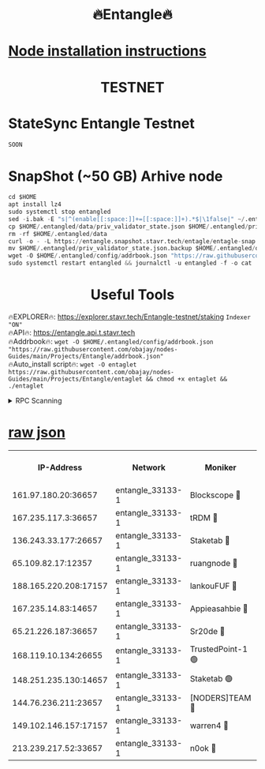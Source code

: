 <h1 align="center"> 🔥Entangle🔥</h1>

[Node installation instructions](https://github.com/obajay/nodes-Guides/tree/main/Projects/Entangle)
=

<h1 align="center"> TESTNET</h1>

# StateSync Entangle Testnet
```python
SOON
```
# SnapShot (~50 GB) Arhive node
```python
cd $HOME
apt install lz4
sudo systemctl stop entangled
sed -i.bak -E "s|^(enable[[:space:]]+=[[:space:]]+).*$|\1false|" ~/.entangled/config/config.toml
cp $HOME/.entangled/data/priv_validator_state.json $HOME/.entangled/priv_validator_state.json.backup
rm -rf $HOME/.entangled/data
curl -o - -L https://entangle.snapshot.stavr.tech/entagle/entagle-snap.tar.lz4 | lz4 -c -d - | tar -x -C $HOME/.entangled --strip-components 2
mv $HOME/.entangled/priv_validator_state.json.backup $HOME/.entangled/data/priv_validator_state.json
wget -O $HOME/.entangled/config/addrbook.json "https://raw.githubusercontent.com/obajay/nodes-Guides/main/Projects/Entangle/addrbook.json"
sudo systemctl restart entangled && journalctl -u entangled -f -o cat
```
 <h1 align="center"> Useful Tools</h1>
 
🔥EXPLORER🔥: https://explorer.stavr.tech/Entangle-testnet/staking        `Indexer "ON"` \
🔥API🔥:      https://entangle.api.t.stavr.tech \
🔥Addrbook🔥: ```wget -O $HOME/.entangled/config/addrbook.json "https://raw.githubusercontent.com/obajay/nodes-Guides/main/Projects/Entangle/addrbook.json"``` \
🔥Auto_install script🔥:  `wget -O entaglet https://raw.githubusercontent.com/obajay/nodes-Guides/main/Projects/Entangle/entaglet && chmod +x entaglet && ./entaglet`


<details>
<summary>RPC Scanning</summary>

<h2 align="center"> We scan nodes in real time every 4 hours. And we provide the final result of RPC endpoints.
We cannot influence the operation of these nodes in any way. </h2>


```python
If Voting Power is higher than 0 --> then the Node is a validator of the network and may be subject to attack and be a potential threat to the chain.
```
```python
We marked such validators with a red symbol
```

</details>

[raw json](https://rpc-check.entangt.stavr.tech/entangt/rpc-entangt-result.json)
=


<table><tr><th>IP-Address</th><th>Network</th><th>Moniker</th><th>Latest Block Height</th><th>Earliest Block Height</th><th>Catching Up</th><th>Tx Index</th><th>Voting Power</th><th>Scan Time</th></tr><tr><td>161.97.180.20:36657</td><td>entangle_33133-1</td><td>Blockscope 🔴</td><td>2430438</td><td>1</td><td>False</td><td>off</td><td>308474246645405</td><td>2024-03-01T10:34:09.302618456UTC</td></tr><tr><td>167.235.117.3:36657</td><td>entangle_33133-1</td><td>tRDM 🔴</td><td>2430440</td><td>1</td><td>False</td><td>on</td><td>210991881832380</td><td>2024-03-01T10:34:27.194088672UTC</td></tr><tr><td>136.243.33.177:26657</td><td>entangle_33133-1</td><td>Staketab 🔴</td><td>2430439</td><td>660001</td><td>False</td><td>on</td><td>179025362837460</td><td>2024-03-01T10:34:18.967937887UTC</td></tr><tr><td>65.109.82.17:12357</td><td>entangle_33133-1</td><td>ruangnode 🔴</td><td>2430438</td><td>1312001</td><td>False</td><td>off</td><td>548670939646388</td><td>2024-03-01T10:34:09.659488048UTC</td></tr><tr><td>188.165.220.208:17157</td><td>entangle_33133-1</td><td>lankouFUF 🔴</td><td>2430438</td><td>1910001</td><td>False</td><td>off</td><td>329885083905482</td><td>2024-03-01T10:34:09.956930720UTC</td></tr><tr><td>167.235.14.83:14657</td><td>entangle_33133-1</td><td>Appieasahbie 🔴</td><td>2430440</td><td>2042001</td><td>False</td><td>on</td><td>43264929686807559</td><td>2024-03-01T10:34:26.863708675UTC</td></tr><tr><td>65.21.226.187:36657</td><td>entangle_33133-1</td><td>Sr20de 🔴</td><td>2430438</td><td>2049001</td><td>False</td><td>off</td><td>29120202010641</td><td>2024-03-01T10:34:09.040729432UTC</td></tr><tr><td>168.119.10.134:26655</td><td>entangle_33133-1</td><td>TrustedPoint-1 🟢</td><td>2430440</td><td>2268001</td><td>False</td><td>off</td><td>0</td><td>2024-03-01T10:34:27.431237122UTC</td></tr><tr><td>148.251.235.130:14657</td><td>entangle_33133-1</td><td>Staketab 🟢</td><td>2430438</td><td>2272001</td><td>False</td><td>on</td><td>0</td><td>2024-03-01T10:34:08.697056466UTC</td></tr><tr><td>144.76.236.211:23657</td><td>entangle_33133-1</td><td>[NODERS]TEAM 🔴</td><td>2430438</td><td>2304001</td><td>False</td><td>off</td><td>26809097298507086</td><td>2024-03-01T10:34:16.690434248UTC</td></tr><tr><td>149.102.146.157:17157</td><td>entangle_33133-1</td><td>warren4 🔴</td><td>2430438</td><td>2327001</td><td>False</td><td>on</td><td>501341545525712</td><td>2024-03-01T10:34:16.420279984UTC</td></tr><tr><td>213.239.217.52:33657</td><td>entangle_33133-1</td><td>n0ok 🔴</td><td>2430439</td><td>2330439</td><td>False</td><td>off</td><td>46608406004881093</td><td>2024-03-01T10:34:22.528103745UTC</td></tr></table>
